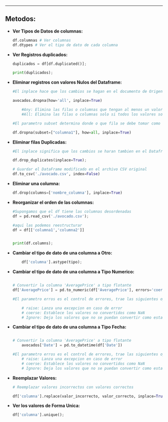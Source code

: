 
---

## Metodos:

- **Ver Tipos de Datos de columnas:**
	```python
	df.columnas # Ver columnas 
	df.dtypes # Ver el tipo de dato de cada columna 
	```
 - **Ver Registros duplicados:**
	  
	```python
	duplicados = df[df.duplicated()];

	print(duplicados);
	```

- **Eliminar registros con valores Nulos del Dataframe:**
	 
	```python
	#El inplace hace que los cambios se hagan en el documento de Origen

	avocados.dropna(how='all', inplace=True)

		#Any: Elimina las filas o columnas que tengan al menos un valor Nan
		#All: Elimina las filas o columnas solo si todos los valores son NaN

	#El parametro subset determina donde o que fila se debe tomar como referencia para eliminar los 

	df.dropna(subset=["columna1"], how=all, inplace=True)
	```


- **Eliminar filas Duplicadas:**
	
	```python
	#El inplace significa que los cambios se haran tambien en el Dataframe

	df.drop_duplicates(inplace=True);

	# Guardar el DataFrame modificado en el archivo CSV original
	df.to_csv('./avocado.csv', index=False)

	```


- **Eliminar una columna:**
	
	```python
	df.drop(columns=['nombre_columna'], inplace=True)
	```


- **Reorganizar el orden de las columnas:**
	 
	```python
	#Supongamos que el df tiene las columnas desordenadas
	df = pd.read_csv('./avocado.csv');

	#aqui las podemos reestructurar
	df = df[['columna1','columna2']]


	print(df.columns);
	```

- **Cambiar el tipo de dato de una columna a Otro:**
	```python
		df['columna'].astype(tipo);
	```


- **Cambiar el tipo de dato de una columna a Tipo Numerico:**
	 
	```python

	# Convertir la columna 'AveragePrice' a tipo flotante
	df['AveragePrice'] = pd.to_numeric(df['AveragePrice'], errors='coerce')

	#El parametro erros es el control de errores, trae las siguientes opciones:

		# raise: Lanza una excepcion en caso de error
		# coerse: Establece los valores no convertidos como NaN
		# Ignore: Deja los valores que no se puedan convertir como estan 

	```


- **Cambiar el tipo de dato de una columna a Tipo Fecha:**
	 
	```python

	# Convertir la columna 'AveragePrice' a tipo flotante
		avocados['Date'] = pd.to_datetime(df['Date'])

	#El parametro erros es el control de errores, trae las siguientes opciones:
		# raise: Lanza una excepcion en caso de error
		# coerse: Establece los valores no convertidos como NaN
		# Ignore: Deja los valores que no se puedan convertir como estan 

	```

- **Reemplazar Valores:**
	```python
	# Reemplazar valores incorrectos con valores correctos
	
	df['columna'].replace(valor_incorrecto, valor_correcto, inplace=True)
	```


- **Ver los valores de Forma Unica:**

	```python
	df['columna'].unique();
	```








